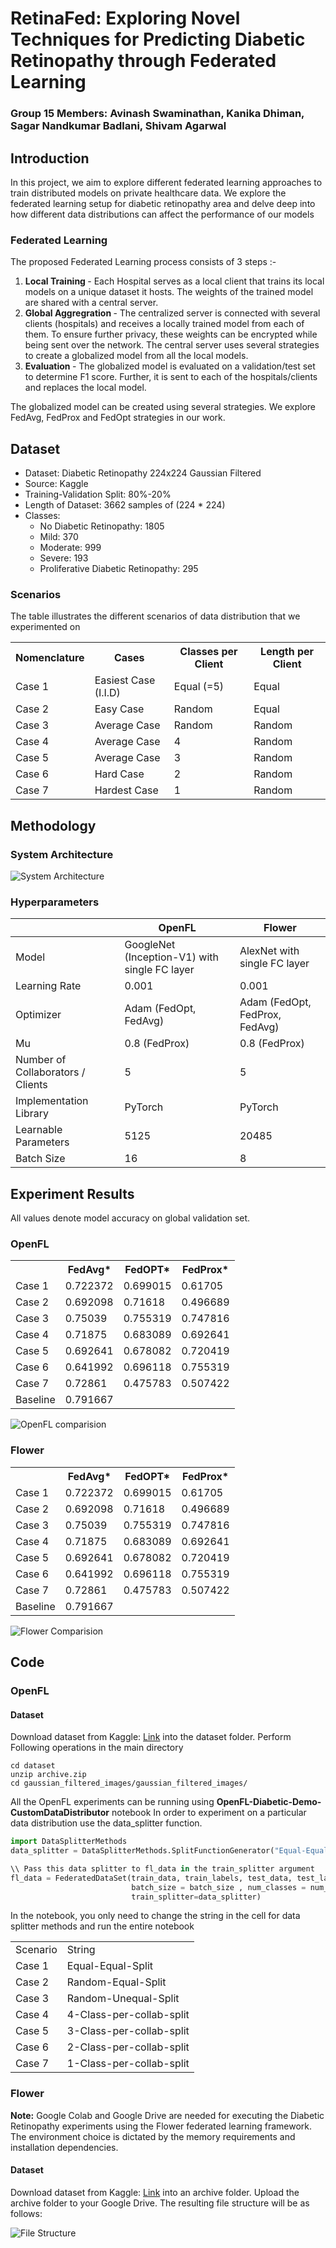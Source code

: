 # RetinaFed: Exploring Novel Techniques for Predicting Diabetic Retinopathy through Federated Learning

### Group 15 Members: Avinash Swaminathan, Kanika Dhiman, Sagar Nandkumar Badlani, Shivam Agarwal  

## Introduction

In this project, we aim to explore different federated learning approaches to train distributed models on private healthcare data. 
We explore the federated learning setup for diabetic retinopathy area and delve deep into how different data distributions can affect the performance of our models

### Federated Learning

The proposed Federated Learning process consists of 3 steps :- 
1. <b> Local Training </b> - Each Hospital serves as a local client that trains its local models on a unique dataset it hosts. The weights of the trained model are shared with a central server.
2. <b> Global Aggregration </b> - The centralized server is connected with several clients (hospitals) and receives a locally trained model from each of them. To ensure further privacy, these weights can be encrypted while being sent over the network. The central server uses several strategies to create a globalized model from all the local models. 
3. <b> Evaluation </b> - The globalized model is evaluated on a validation/test set to determine F1 score. Further, it is sent to each of the hospitals/clients and replaces the local model. 

The globalized model can be created using several strategies. We explore FedAvg, FedProx and FedOpt strategies in our work.

## Dataset
<ul>
  <li>Dataset: Diabetic Retinopathy 224x224 Gaussian Filtered</li>
  <li>Source: Kaggle</li>
  <li>Training-Validation Split: 80%-20%</li>
  <li>Length of Dataset: 3662 samples of (224 * 224)</li>
  <li>Classes:
    <ul>
      <li>No Diabetic Retinopathy: 1805</li>
      <li>Mild: 370</li>
      <li>Moderate: 999</li>
      <li>Severe: 193</li>
      <li>Proliferative Diabetic Retinopathy: 295</li>
    </ul>
  </li>
</ul>

### Scenarios

The table illustrates the different scenarios of data distribution that we experimented on
<table>
  <tr>
    <th>Nomenclature</th>
    <th>Cases</th>
    <th>Classes per Client</th>
    <th>Length per Client</th>
  </tr>
  <tr>
    <td>Case 1</td>
    <td>Easiest Case (I.I.D)</td>
    <td>Equal (=5)</td>
    <td>Equal</td>
  </tr>
  <tr>
    <td>Case 2</td>
    <td>Easy Case</td>
    <td>Random</td>
    <td>Equal</td>
  </tr>
  <tr>
    <td>Case 3</td>
    <td>Average Case</td>
    <td>Random</td>
    <td>Random</td>
  </tr>
  <tr>
    <td>Case 4</td>
    <td>Average Case</td>
    <td>4</td>
    <td>Random</td>
  </tr>
  <tr>
    <td>Case 5</td>
    <td>Average Case</td>
    <td>3</td>
    <td>Random</td>
  </tr>
  <tr>
    <td>Case 6</td>
    <td>Hard Case</td>
    <td>2</td>
    <td>Random</td>
  </tr>
  <tr>
    <td>Case 7</td>
    <td>Hardest Case</td>
    <td>1</td>
    <td>Random</td>
  </tr>
</table>

## Methodology 

### System Architecture

![System Architecture](imgs/SystemArch.png)

### Hyperparameters
<table>
  <thead>
    <tr>
      <th></th>
      <th>OpenFL</th>
      <th>Flower</th>
    </tr>
  </thead>
  <tbody>
    <tr>
      <td>Model</td>
      <td>GoogleNet (Inception-V1) with single FC layer</td>
      <td>AlexNet with single FC layer</td>
    </tr>
    <tr>
      <td>Learning Rate</td>
      <td>0.001</td>
      <td>0.001</td>
    </tr>
    <tr>
      <td>Optimizer</td>
      <td>Adam (FedOpt, FedAvg)</td>
      <td>Adam (FedOpt, FedProx, FedAvg)</td>
    </tr>
    <tr>
      <td>Mu</td>
      <td>0.8 (FedProx)</td>
      <td>0.8 (FedProx)</td>
    </tr>
    <tr>
      <td>Number of Collaborators / Clients</td>
      <td>5</td>
      <td>5</td>
    </tr>
    <tr>
      <td>Implementation Library</td>
      <td>PyTorch</td>
      <td>PyTorch</td>
    </tr>
    <tr>
      <td>Learnable Parameters</td>
      <td>5125</td>
      <td>20485</td>
    </tr>
    <tr>
      <td>Batch Size</td>
      <td>16</td>
      <td>8</td>
    </tr>
  </tbody>
</table>

## Experiment Results

All values denote model accuracy on global validation set. 

### OpenFL

<table>
  <tr>
    <th></th>
    <th>FedAvg*</th>
    <th>FedOPT*</th>
    <th>FedProx*</th>
  </tr>
  <tr>
    <td>Case 1</td>
    <td>0.722372</td>
    <td>0.699015</td>
    <td>0.61705</td>
  </tr>
  <tr>
    <td>Case 2</td>
    <td>0.692098</td>
    <td>0.71618</td>
    <td>0.496689</td>
  </tr>
  <tr>
    <td>Case 3</td>
    <td>0.75039</td>
    <td>0.755319</td>
    <td>0.747816</td>
  </tr>
  <tr>
    <td>Case 4</td>
    <td>0.71875</td>
    <td>0.683089</td>
    <td>0.692641</td>
  </tr>
  <tr>
    <td>Case 5</td>
    <td>0.692641</td>
    <td>0.678082</td>
    <td>0.720419</td>
  </tr>
  <tr>
    <td>Case 6</td>
    <td>0.641992</td>
    <td>0.696118</td>
    <td>0.755319</td>
  </tr>
  <tr>
    <td>Case 7</td>
    <td>0.72861</td>
    <td>0.475783</td>
    <td>0.507422</td>
  </tr>
  <tr>
    <td>Baseline</td>
    <td colspan="3">0.791667</td>
  </tr>
</table>

![OpenFL comparision](imgs/OpenFLcompare.png)
### Flower

<table>
  <tr>
    <th></th>
    <th>FedAvg*</th>
    <th>FedOPT*</th>
    <th>FedProx*</th>
  </tr>
  <tr>
    <td>Case 1</td>
    <td>0.722372</td>
    <td>0.699015</td>
    <td>0.61705</td>
  </tr>
  <tr>
    <td>Case 2</td>
    <td>0.692098</td>
    <td>0.71618</td>
    <td>0.496689</td>
  </tr>
  <tr>
    <td>Case 3</td>
    <td>0.75039</td>
    <td>0.755319</td>
    <td>0.747816</td>
  </tr>
  <tr>
    <td>Case 4</td>
    <td>0.71875</td>
    <td>0.683089</td>
    <td>0.692641</td>
  </tr>
  <tr>
    <td>Case 5</td>
    <td>0.692641</td>
    <td>0.678082</td>
    <td>0.720419</td>
  </tr>
  <tr>
    <td>Case 6</td>
    <td>0.641992</td>
    <td>0.696118</td>
    <td>0.755319</td>
  </tr>
  <tr>
    <td>Case 7</td>
    <td>0.72861</td>
    <td>0.475783</td>
    <td>0.507422</td>
  </tr>
  <tr>
    <td>Baseline</td>
    <td colspan="3">0.791667</td>
  </tr>
</table>

![Flower Comparision](imgs/FlowerCompare.png)
## Code

### OpenFL

#### Dataset
Download dataset from Kaggle: [Link](https://www.kaggle.com/datasets/sovitrath/diabetic-retinopathy-224x224-gaussian-filtered) into the dataset folder.
Perform Following operations in the main directory 

```terminal
cd dataset
unzip archive.zip
cd gaussian_filtered_images/gaussian_filtered_images/
```

All the OpenFL experiments can be running using <b>OpenFL-Diabetic-Demo-CustomDataDistributor</b> notebook
In order to experiment on a particular data distribution use the data_splitter function.

```python
import DataSplitterMethods
data_splitter = DataSplitterMethods.SplitFunctionGenerator("Equal-Equal-Split") #Use strings defined below to experiment on data distribution

\\ Pass this data splitter to fl_data in the train_splitter argument
fl_data = FederatedDataSet(train_data, train_labels, test_data, test_labels, 
                           batch_size = batch_size , num_classes = num_classes, 
                           train_splitter=data_splitter)
```


In the notebook, you only need to change the string in the cell for data splitter methods and run the entire notebook

<table>
  <tr>
    <td>Scenario</td>
    <td> String </td>
  </tr>
  <tr>
    <td>Case 1</td>
    <td>Equal-Equal-Split</td>
  </tr>
  <tr>
    <td>Case 2</td>
    <td>Random-Equal-Split</td>
  </tr>
  <tr>
    <td>Case 3</td>
    <td>Random-Unequal-Split</td>
  </tr>
  <tr>
    <td>Case 4</td>
    <td>4-Class-per-collab-split</td>
  </tr>
  <tr>
    <td>Case 5</td>
    <td>3-Class-per-collab-split</td>
  </tr>
  <tr>
    <td>Case 6</td>
    <td>2-Class-per-collab-split</td>
  </tr>
  <tr>
    <td>Case 7</td>
    <td>1-Class-per-collab-split</td>
  </tr>
</table>

### Flower

<b> Note:</b> Google Colab and Google Drive are needed for executing the Diabetic Retinopathy experiments using the Flower federated learning framework. The environment choice is dictated by the memory requirements and installation dependencies.

#### Dataset
Download dataset from Kaggle: [Link](https://www.kaggle.com/datasets/sovitrath/diabetic-retinopathy-224x224-gaussian-filtered) into an archive folder. Upload the archive folder to your Google Drive. The resulting file structure will be as follows:

![File Structure](imgs/FileStructure.png)
